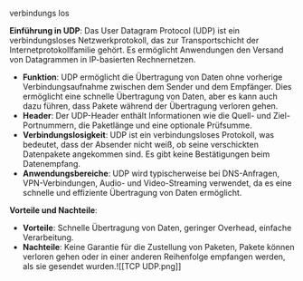 
verbindungs los 

**Einführung in UDP**: Das User Datagram Protocol (UDP) ist ein verbindungsloses Netzwerkprotokoll, das zur Transportschicht der Internetprotokollfamilie gehört. Es ermöglicht Anwendungen den Versand von Datagrammen in IP-basierten Rechnernetzen.

- **Funktion**: UDP ermöglicht die Übertragung von Daten ohne vorherige Verbindungsaufnahme zwischen dem Sender und dem Empfänger. Dies ermöglicht eine schnelle Übertragung von Daten, aber es kann auch dazu führen, dass Pakete während der Übertragung verloren gehen.
- **Header**: Der UDP-Header enthält Informationen wie die Quell- und Ziel-Portnummern, die Paketlänge und eine optionale Prüfsumme.
- **Verbindungslosigkeit**: UDP ist ein verbindungsloses Protokoll, was bedeutet, dass der Absender nicht weiß, ob seine verschickten Datenpakete angekommen sind. Es gibt keine Bestätigungen beim Datenempfang.
- **Anwendungsbereiche**: UDP wird typischerweise bei DNS-Anfragen, VPN-Verbindungen, Audio- und Video-Streaming verwendet, da es eine schnelle und effiziente Übertragung von Daten ermöglicht.

**Vorteile und Nachteile**:

- **Vorteile**: Schnelle Übertragung von Daten, geringer Overhead, einfache Verarbeitung.
- **Nachteile**: Keine Garantie für die Zustellung von Paketen, Pakete können verloren gehen oder in einer anderen Reihenfolge empfangen werden, als sie gesendet wurden.![[TCP UDP.png]]